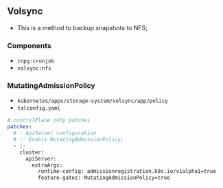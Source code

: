 ## Volsync

- This is a method to backup snapshots to NFS;

### Components

- `cnpg:cronjob`
- `volsync:nfs`

### MutatingAdmissionPolicy

- `kubernetes/apps/storage-system/volsync/app/policy`
- `talconfig.yaml`

```yaml
# controlPlane only patches
patches:
  # : ApiServer configuration
  # :: Enable MutatingAdmissionPolicy;
  - |-
    cluster:
      apiServer:
        extraArgs:
          runtime-config: admissionregistration.k8s.io/v1alpha1=true
          feature-gates: MutatingAdmissionPolicy=true
```
